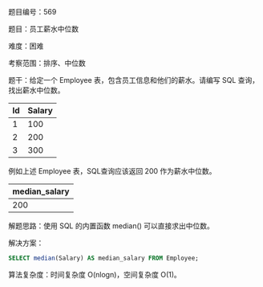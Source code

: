 题目编号：569

题目：员工薪水中位数

难度：困难

考察范围：排序、中位数

题干：给定一个 Employee 表，包含员工信息和他们的薪水。请编写 SQL 查询，找出薪水中位数。

| Id | Salary |
|----|--------|
| 1  | 100    |
| 2  | 200    |
| 3  | 300    |

例如上述 Employee 表，SQL查询应该返回 200 作为薪水中位数。

| median_salary |
|---------------|
| 200           |

解题思路：使用 SQL 的内置函数 median() 可以直接求出中位数。

解决方案：

```sql
SELECT median(Salary) AS median_salary FROM Employee;
```

算法复杂度：时间复杂度 O(nlogn)，空间复杂度 O(1)。